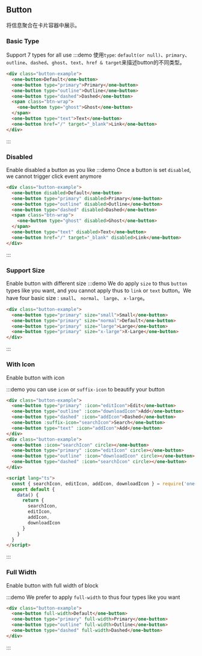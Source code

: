 ## Button
将信息聚合在卡片容器中展示。

### Basic Type
Support 7 types for all use
:::demo 使用`type`: `default(or null)`、`primary`、`outline`、`dashed`、`ghost`、`text`、`href & target`来描述button的不同类型。

```html
<div class="button-example">
  <one-button>Default</one-button>
  <one-button type="primary">Primary</one-button>
  <one-button type="outline">Outline</one-button>
  <one-button type="dashed">Dashed</one-button>
  <span class="btn-wrap">
    <one-button type="ghost">Ghost</one-button>
  </span>
  <one-button type="text">Text</one-button>
  <one-button href="/" target="_blank">Link</one-button>
</div>
```

:::
### Disabled
Enable disabled a button as you like
:::demo Once a button is set `disabled`, we cannot trigger click event anymore

```html
<div class="button-example">
  <one-button disabled>Default</one-button>
  <one-button type="primary" disabled>Primary</one-button>
  <one-button type="outline" disabled>Outline</one-button>
  <one-button type="dashed" disabled>Dashed</one-button>
  <span class="btn-wrap">
    <one-button type="ghost" disabled>Ghost</one-button>
  </span>
  <one-button type="text" disabled>Text</one-button>
  <one-button href="/" target="_blank" disabled>Link</one-button>
</div>
```
:::


### Support Size
Enable button with different size
:::demo We do apply `size` to thus `button` types like you want, and you cannot apply thus to `link` or `text` button。We have four basic size : `small`、 `normal`、 `large`、 `x-large`。
```html
<div class="button-example">
  <one-button type="primary" size="small">Small</one-button>
  <one-button type="primary" size="normal">Default</one-button>
  <one-button type="primary" size="large">Large</one-button>
  <one-button type="primary" size="x-large">X-Large</one-button>
</div>
```
:::

### With Icon
Enable button with icon

:::demo you can use `icon` or `suffix-icon` to beautify your button
```html
<div class="button-example">
  <one-button type="primary" :icon="editIcon">Edit</one-button>
  <one-button type="outline" :icon="downloadIcon">Add</one-button>
  <one-button type="dashed" :icon="addIcon">Dashed</one-button>
  <one-button :suffix-icon="searchIcon">Search</one-button>
  <one-button type="text" :icon="addIcon">Add</one-button>
</div>
<div class="button-example">
  <one-button :icon="searchIcon" circle></one-button>
  <one-button type="primary" :icon="editIcon" circle></one-button>
  <one-button type="outline" :icon="downloadIcon" circle></one-button>
  <one-button type="dashed" :icon="searchIcon" circle></one-button>
</div>

<script lang="ts">
  const { searchIcon, editIcon, addIcon, downloadIcon } = require('one-svgs/svg');
  export default {
    data() {
      return {
        searchIcon,
        editIcon,
        addIcon,
        downloadIcon
      }
    }
  }
</script>
```
:::


### Full Width
Enable button with full width of block

:::demo We prefer to apply `full-width` to thus four types like you want
```html
<div class="button-example">
  <one-button full-width>Default</one-button>
  <one-button type="primary" full-width>Primary</one-button>
  <one-button type="outline" full-width>Outline</one-button>
  <one-button type="dashed" full-width>Dashed</one-button>
</div>
```
:::
